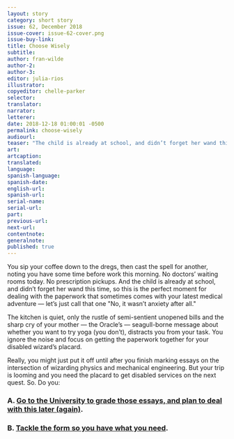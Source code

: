 ```yaml
---
layout: story
category: short story
issue: 62, December 2018
issue-cover: issue-62-cover.png
issue-buy-link:
title: Choose Wisely
subtitle:
author: fran-wilde
author-2:
author-3:
editor: julia-rios
illustrator:
copyeditor: chelle-parker
selector:
translator:
narrator:
letterer:
date: 2018-12-18 01:00:01 -0500
permalink: choose-wisely
audiourl:
teaser: "The child is already at school, and didn’t forget her wand this time, so this is the perfect moment for dealing with the paperwork that sometimes comes with your latest medical adventure…"
art:
artcaption:
translated:
language:
spanish-language:
spanish-date:
english-url:
spanish-url:
serial-name:
serial-url:
part:
previous-url:
next-url:
contentnote:
generalnote:
published: true
---
```


You sip your coffee down to the dregs, then cast the spell for another, noting you have some time before work this morning. No doctors’ waiting rooms today. No prescription pickups. And the child is already at school, and didn’t forget her wand this time, so this is the perfect moment for dealing with the paperwork that sometimes comes with your latest medical adventure — let’s just call that one "No, it wasn’t anxiety after all."

The kitchen is quiet, only the rustle of semi-sentient unopened bills and the sharp cry of your mother — the Oracle’s — seagull-borne message about whether you want to try yoga (you don’t), distracts you from your task. You ignore the noise and focus on getting the paperwork together for your disabled wizard’s placard.

Really, you might just put it off until after you finish marking essays on the intersection of wizarding physics and mechanical engineering. But your trip is looming and you need the placard to get disabled services on the next quest. So. Do you:

### A. [Go to the University to grade those essays, and plan to deal with this later (again)](/choose-wisely-1-a).

### B. [Tackle the form so you have what you need](/choose-wisely-1-b).
